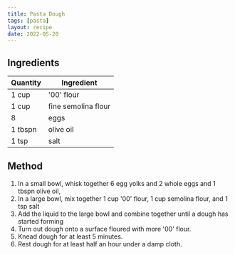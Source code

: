 ```yaml
---
title: Pasta Dough
tags: [pasta]
layout: recipe
date: 2022-05-20
---
```

## Ingredients

|Quantity|Ingredient
|-|-
|1 cup|'00' flour
|1 cup|fine semolina flour
|8|eggs
|1 tbspn|olive oil
|1 tsp|salt

## Method

1. In a small bowl, whisk together 6 egg yolks and 2 whole eggs and 1 tbspn olive oil,
2. In a large bowl, mix together 1 cup '00' flour, 1 cup semolina flour, and 1 tsp salt
3. Add the liquid to the large bowl and combine together until a dough has started forming
4. Turn out dough onto a surface floured with more '00' flour.
5. Knead dough for at least 5 minutes. 
6. Rest dough for at least half an hour under a damp cloth.
